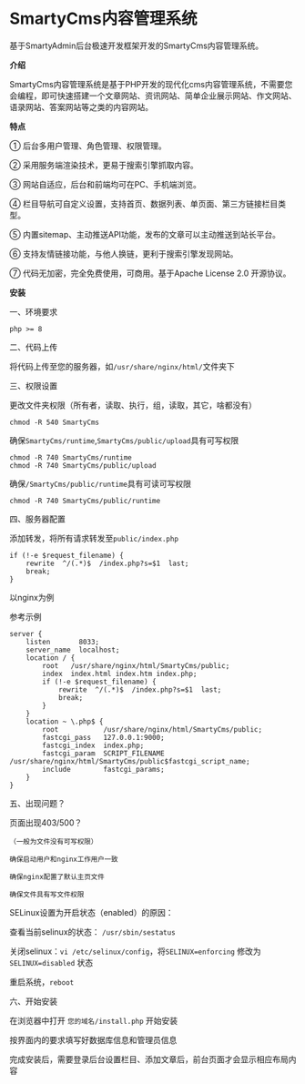 # SmartyCms内容管理系统

基于SmartyAdmin后台极速开发框架开发的SmartyCms内容管理系统。

**介绍**

SmartyCms内容管理系统是基于PHP开发的现代化cms内容管理系统，不需要您会编程，即可快速搭建一个文章网站、资讯网站、简单企业展示网站、作文网站、语录网站、答案网站等之类的内容网站。

**特点**

① 后台多用户管理、角色管理、权限管理。

② 采用服务端渲染技术，更易于搜索引擎抓取内容。

③ 网站自适应，后台和前端均可在PC、手机端浏览。

④ 栏目导航可自定义设置，支持首页、数据列表、单页面、第三方链接栏目类型。

⑤ 内置sitemap、主动推送API功能，发布的文章可以主动推送到站长平台。

⑥ 支持友情链接功能，与他人换链，更利于搜索引擎发现网站。

⑦ 代码无加密，完全免费使用，可商用。基于Apache License 2.0 开源协议。

**安装**

一、环境要求

`php >= 8`

二、代码上传

 将代码上传至您的服务器，如`/usr/share/nginx/html/`文件夹下

三、权限设置

 更改文件夹权限（所有者，读取、执行，组，读取，其它，啥都没有）

```
chmod -R 540 SmartyCms
```

 确保`SmartyCms/runtime`,`SmartyCms/public/upload`具有可写权限

```
chmod -R 740 SmartyCms/runtime
chmod -R 740 SmartyCms/public/upload
```

 确保`/SmartyCms/public/runtime`具有可读可写权限

```
chmod -R 740 SmartyCms/public/runtime
```

四、服务器配置

 添加转发，将所有请求转发至`public/index.php`

```
if (!-e $request_filename) {
	rewrite  ^/(.*)$  /index.php?s=$1  last;
	break;
}
```

以nginx为例

参考示例

```
server {
	listen       8033;
	server_name  localhost;
	location / {
    	root   /usr/share/nginx/html/SmartyCms/public;
    	index  index.html index.htm index.php;
		if (!-e $request_filename) {
			rewrite  ^/(.*)$  /index.php?s=$1  last;
			break;
		}
	}
	location ~ \.php$ {
    	root           /usr/share/nginx/html/SmartyCms/public;
    	fastcgi_pass   127.0.0.1:9000;
    	fastcgi_index  index.php;
    	fastcgi_param  SCRIPT_FILENAME /usr/share/nginx/html/SmartyCms/public$fastcgi_script_name;
    	include        fastcgi_params;
	}
}
```

五、出现问题？

 页面出现403/500？

 `（一般为文件没有可写权限）`

 `确保启动用户和nginx工作用户一致`

 `确保nginx配置了默认主页文件`

 `确保文件具有写文件权限`

 SELinux设置为开启状态（enabled）的原因：

 查看当前selinux的状态： `/usr/sbin/sestatus`

 关闭selinux：`vi /etc/selinux/config`，将`SELINUX=enforcing` 修改为 `SELINUX=disabled` 状态

 重启系统，`reboot`

六、开始安装

在浏览器中打开 `您的域名/install.php` 开始安装

按界面内的要求填写好数据库信息和管理员信息

完成安装后，需要登录后台设置栏目、添加文章后，前台页面才会显示相应布局内容



